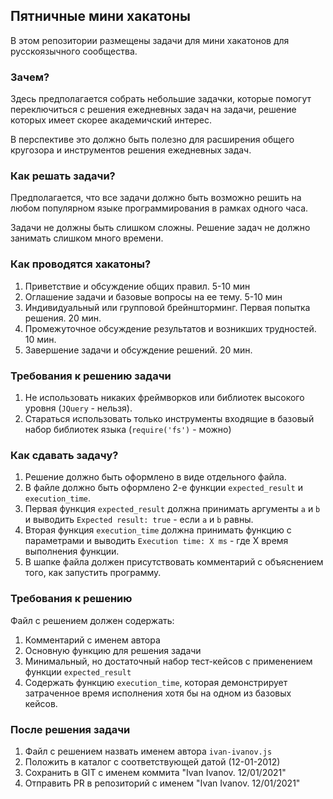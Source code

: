 ## Пятничные мини хакатоны

В этом репозитории размещены задачи для мини хакатонов для русскоязычного сообщества.

### Зачем?

Здесь предполагается собрать небольшие задачки, которые помогут переключиться с решения ежедневных задач на задачи, решение которых имеет скорее академичский интерес.

В перспективе это должно быть полезно для расширения общего кругозора и инструментов решения ежедневных задач.

### Как решать задачи?

Предполагается, что все задачи должно быть возможно решить на любом популярном языке программирования в рамках одного часа.

Задачи не должны быть слишком сложны. Решение задач не должно занимать слишком много времени.

### Как проводятся хакатоны?

1. Приветствие и обсуждение общих правил. 5-10 мин
2. Оглашение задачи и базовые вопросы на ее тему. 5-10 мин
3. Индивидуальный или групповой брейншторминг. Первая попытка решения. 20 мин.
4. Промежуточное обсуждение результатов и возникших трудностей. 10 мин.
5. Завершение задачи и обсуждение решений. 20 мин.

### Требования к решению задачи

1. Не использовать никаких фреймворков или библиотек высокого уровня (`JQuery` - нельзя).
2. Стараться использовать только инструменты входящие в базовый набор библиотек языка (`require('fs')` - можно)

### Как сдавать задачу?

1. Решение должно быть оформлено в виде отдельного файла.
2. В файле должно быть оформлено 2-е функции `expected_result` и `execution_time`.
3. Первая функция `expected_result` должна принимать аргументы `a` и `b` и выводить `Expected result: true` - если `a` и `b` равны.
4. Вторая функция `execution_time` должна принимать функцию с параметрами и выводить `Execution time: X ms` - где X время выполнения функции.
5. В шапке файла должен присутствовать комментарий с объяснением того, как запустить программу.

### Требования к решению

Файл с решением должен содержать:

1. Комментарий с именем автора
2. Основную функцию для решения задачи
3. Минимальный, но достаточный набор тест-кейсов с применением функции `expected_result`
4. Содержать функцию `execution_time`, которая демонстрирует затраченное время исполнения хотя бы на одном из базовых кейсов.

### После решения задачи

1. Файл с решением назвать именем автора `ivan-ivanov.js`
2. Положить в каталог с соответствующей датой (12-01-2012)
3. Сохранить в GIT с именем коммита "Ivan Ivanov. 12/01/2021"
4. Отправить PR в репозиторий с именем "Ivan Ivanov. 12/01/2021"

